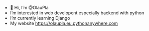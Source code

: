 - 👋 Hi, I’m @OlauPla
- I’m interested in web developent especially backend with python
- I’m currently learning Django
- My website https://olaupla.eu.pythonanywhere.com

<!---
OlauPla/OlauPla is a ✨ special ✨ repository because its `README.md` (this file) appears on your GitHub profile.
You can click the Preview link to take a look at your changes.
--->

